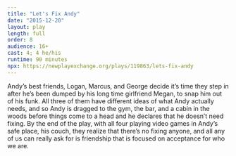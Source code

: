 ```yaml
---
title: "Let's Fix Andy"
date: "2015-12-20"
layout: play
length: full
order: 8
audience: 16+
cast: 4; 4 he/his
runtime: 90 minutes
npx: https://newplayexchange.org/plays/119863/lets-fix-andy
---
```


Andy’s best friends, Logan, Marcus, and George decide it’s time they step in after he’s been dumped by his long time girlfriend Megan, to snap him out of his funk. All three of them have different ideas of what Andy actually needs, and so Andy is dragged to the gym, the bar, and a cabin in the woods before things come to a head and he declares that he doesn’t need fixing. By the end of the play, with all four playing video games in Andy’s safe place, his couch, they realize that there’s no fixing anyone, and all any of us can really ask for is friendship that is focused on acceptance for who we are.
